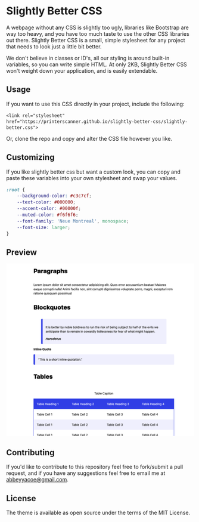 # Slightly Better CSS

A webpage without any CSS is slightly too ugly, libraries like Bootstrap are way too heavy, and you have too much taste to use the other CSS libraries out there. Slightly Better CSS is a small, simple stylesheet for any project that needs to look just a little bit better.

We don't believe in classes or ID's, all our styling is around built-in variables, so you can write simple HTML. At only 2KB, Slightly Better CSS won't weight down your application, and is easily extendable.


## Usage

If you want to use this CSS directly in your project, include the following:

```
<link rel="stylesheet" href="https://printerscanner.github.io/slightly-better-css/slightly-better.css">
```

Or, clone the repo and copy and alter the CSS file however you like.

## Customizing
If you like slightly better css but want a custom look, you can copy and paste these variables into your own stylesheet and swap your values.

```css
:root {
	--background-color: #c3c7cf;
	--text-color: #000000;
	--accent-color: #00000f;
	--muted-color: #f6f6f6;
	--font-family: 'Neue Montreal', monospace;
	--font-size: larger;
}

```

## Preview
![Screenshot](screenshot.png)

## Contributing
If you'd like to contribute to this repository feel free to fork/submit a pull request, and if you have any suggestions feel free to email me at abbeyyacoe@gmail.com.

## License
The theme is available as open source under the terms of the MIT License.
